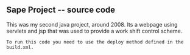 

## Sape Project -- source code

This was my second java project, around 2008. 
Its a webpage using servlets and jsp that was used to provide a work shift control scheme.

```
To run this code you need to use the deploy method defined in the build.xml.